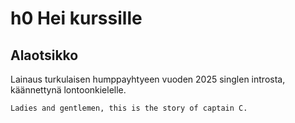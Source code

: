 # h0 Hei kurssille    
## Alaotsikko
Lainaus turkulaisen humppayhtyeen vuoden 2025 singlen introsta, käännettynä lontoonkielelle.

```Ladies and gentlemen, this is the story of captain C.```
